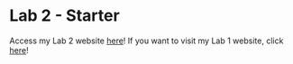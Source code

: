 # Lab 2 - Starter
Access my Lab 2 website [here]((https://huimenglu.github.io/Lab2_Starter/))!
If you want to visit my Lab 1 website, click [here](https://huimenglu.github.io/CSE110/)!
